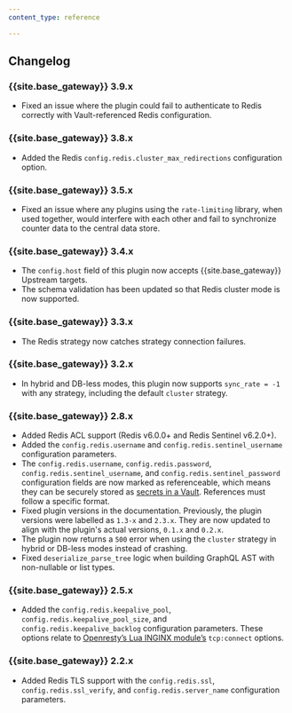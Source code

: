 ```yaml
---
content_type: reference

---
```


## Changelog

### {{site.base_gateway}} 3.9.x
* Fixed an issue where the plugin could fail to authenticate to Redis correctly with Vault-referenced Redis configuration.

### {{site.base_gateway}} 3.8.x
* Added the Redis `config.redis.cluster_max_redirections` configuration option.

### {{site.base_gateway}} 3.5.x
* Fixed an issue where any plugins using the `rate-limiting` library, when used together, 
would interfere with each other and fail to synchronize counter data to the central data store.

### {{site.base_gateway}} 3.4.x
* The `config.host` field of this plugin now accepts {{site.base_gateway}} Upstream targets.
* The schema validation has been updated so that Redis cluster mode is now supported.

### {{site.base_gateway}} 3.3.x
* The Redis strategy now catches strategy connection failures.

### {{site.base_gateway}} 3.2.x
* In hybrid and DB-less modes, this plugin now supports `sync_rate = -1` with any strategy, including the default `cluster` strategy.

### {{site.base_gateway}} 2.8.x
* Added Redis ACL support (Redis v6.0.0+ and Redis Sentinel v6.2.0+).
* Added the `config.redis.username` and `config.redis.sentinel_username` configuration parameters.
* The `config.redis.username`, `config.redis.password`, `config.redis.sentinel_username`, and `config.redis.sentinel_password`
configuration fields are now marked as referenceable, which means they can be securely stored as [secrets in a Vault](/gateway/entities/vault/). 
References must follow a specific format.
* Fixed plugin versions in the documentation. Previously, the plugin versions
were labelled as `1.3-x` and `2.3.x`. They are now updated to align with the
plugin's actual versions, `0.1.x` and `0.2.x`.
* The plugin now returns a `500` error when using the `cluster` strategy in hybrid or DB-less modes instead of crashing.
* Fixed `deserialize_parse_tree` logic when building GraphQL AST with non-nullable or list types.

### {{site.base_gateway}} 2.5.x

* Added the `config.redis.keepalive_pool`, `config.redis.keepalive_pool_size`, and `config.redis.keepalive_backlog` configuration parameters.
 These options relate to [Openresty’s Lua INGINX module’s](https://github.com/openresty/lua-nginx-module/#tcpsockconnect) `tcp:connect` options.

### {{site.base_gateway}} 2.2.x

* Added Redis TLS support with the `config.redis.ssl`, `config.redis.ssl_verify`, and `config.redis.server_name` configuration parameters.
